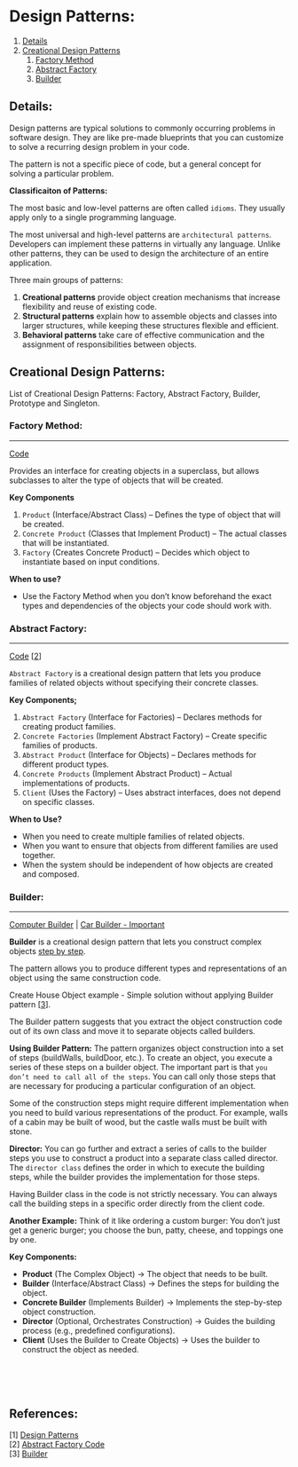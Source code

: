 # Design Patterns:

1. [Details](#details)
2. [Creational Design Patterns](#creational-design-patterns)
    1. [Factory Method](#factory-method)
    2. [Abstract Factory](#abstract-factory)
    3. [Builder](#builder)

## Details:

Design patterns are typical solutions to commonly occurring problems in software design. They are like pre-made blueprints that you can customize to solve a recurring design problem in your code.

The pattern is not a specific piece of code, but a general concept for solving a particular problem.

**Classificaiton of Patterns:**

The most basic and low-level patterns are often called `idioms`. They usually apply only to a single programming language.

The most universal and high-level patterns are `architectural patterns`. Developers can implement these patterns in virtually any language. Unlike other patterns, they can be used to design the architecture of an entire application.

Three main groups of patterns:
1. **Creational patterns** provide object creation mechanisms that increase flexibility and reuse of existing code.
2. **Structural patterns** explain how to assemble objects and classes into larger structures, while keeping these structures flexible and efficient.
3. **Behavioral patterns** take care of effective communication and the assignment of responsibilities between objects.

## Creational Design Patterns:

List of Creational Design Patterns: Factory, Abstract Factory, Builder, Prototype and Singleton.

### Factory Method:
<hr>

[Code](./Creational_Patterns/Factory_Pattern/FactoryPattern.java)

Provides an interface for creating objects in a superclass, but allows subclasses to alter the type of objects that will be created.

**Key Components**
1. `Product` (Interface/Abstract Class) – Defines the type of object that will be created.
2. `Concrete Product` (Classes that Implement Product) – The actual classes that will be instantiated.
3. `Factory` (Creates Concrete Product) – Decides which object to instantiate based on input conditions.

**When to use?**
- Use the Factory Method when you don’t know beforehand the exact types and dependencies of the objects your code should work with.


### Abstract Factory:
<hr>

[Code](./Creational_Patterns/Abstract_Factory/AbstractFactory.java) [[2](#references)]

`Abstract Factory` is a creational design pattern that lets you produce families of related objects without specifying their concrete classes.

**Key Components;**
1. `Abstract Factory` (Interface for Factories) – Declares methods for creating product families.
2. `Concrete Factories` (Implement Abstract Factory) – Create specific families of products.
3. `Abstract Product` (Interface for Objects) – Declares methods for different product types.
4. `Concrete Products` (Implement Abstract Product) – Actual implementations of products.
5. `Client` (Uses the Factory) – Uses abstract interfaces, does not depend on specific classes.

**When to Use?**
- When you need to create multiple families of related objects.
- When you want to ensure that objects from different families are used together.
- When the system should be independent of how objects are created and composed.

### Builder:
<hr>

[Computer Builder](./Creational_Patterns/Builder_Pattern/Computer_Builder/ClientCode.java) | [Car Builder - Important](./Creational_Patterns/Builder_Pattern/Car_Production/Demo.java)

**Builder** is a creational design pattern that lets you construct complex objects <ins>step by step</ins>.

The pattern allows you to produce different types and representations of an object using the same construction code.

Create House Object example - Simple solution without applying Builder pattern [[3](#references)]. 

The Builder pattern suggests that you extract the object construction code out of its own class and move it to separate objects called builders.

**Using Builder Pattern:** The pattern organizes object construction into a set of steps (buildWalls, buildDoor, etc.). To create an object, you execute a series of these steps on a builder object. The important part is that `you don’t need to call all of the steps`. You can call only those steps that are necessary for producing a particular configuration of an object.

Some of the construction steps might require different implementation when you need to build various representations of the product. For example, walls of a cabin may be built of wood, but the castle walls must be built with stone.

**Director:** You can go further and extract a series of calls to the builder steps you use to construct a product into a separate class called director. The `director class` defines the order in which to execute the building steps, while the builder provides the implementation for those steps. 

Having Builder class in the code is not strictly necessary. You can always call the building steps in a specific order directly from the client code.

**Another Example:** Think of it like ordering a custom burger: You don’t just get a generic burger; you choose the bun, patty, cheese, and toppings one by one.

**Key Components:**
- **Product** (The Complex Object) → The object that needs to be built.
- **Builder** (Interface/Abstract Class) → Defines the steps for building the object.
- **Concrete Builder** (Implements Builder) → Implements the step-by-step object construction.
- **Director** (Optional, Orchestrates Construction) → Guides the building process (e.g., predefined configurations).
- **Client** (Uses the Builder to Create Objects) → Uses the builder to construct the object as needed.
















<br><br><br>
## References:

[1] [Design Patterns](https://refactoring.guru/design-patterns) <br />
[2] [Abstract Factory Code](https://refactoring.guru/design-patterns/abstract-factory/java/example#example-0) <br />
[3] [Builder](https://refactoring.guru/design-patterns/builder) <br />